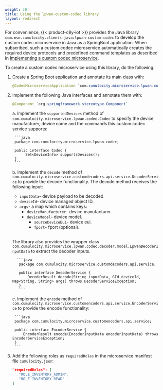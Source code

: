```yaml
---
weight: 30
title: Using the lpwan-custom-codec library
layout: redirect
---
```


For convenience, {{< product-c8y-iot >}} provides the Java library `com.nsn.cumulocity.clients-java:lpwan-custom-codec` to develop the custom codec microservice in Java as a SpringBoot application.
When subscribed, such a custom codec microservice automatically creates the required device protocols and predefined command templates as described in [Implementing a custom codec microservice](#implementing-custom-codec-microservice).

To create a custom codec microservice using this library, do the following:

1. Create a Spring Boot application and annotate its main class with:

    ```java
    @CodecMicroserviceApplication `com.cumulocity.microservice.lpwan.codec.annotation.CodecMicroserviceApplication`
    ```

2. Implement the following Java interfaces and annotate them with:

    ```java
    @Component `org.springframework.stereotype.Component`
    ```

     a. Implement the `supportedDevices` method of `com.cumulocity.microservice.lpwan.codec.Codec` to specify the device manufacturer, device name and the commands this custom codec service supports:

        ```java
        package com.cumulocity.microservice.lpwan.codec;

        public interface Codec {
             Set<DeviceInfo> supportsDevices();
        }
        ```    

     b. Implement the `decode` method of `com.cumulocity.microservice.customdecoders.api.service.DecoderService` to provide the decode functionality. The decode method receives the following input:

    * `inputData`- device payload to be decoded.
    * `deviceId`- device managed object ID.
    * `args`- a map which contains keys:
        * `deviceManufacturer`- device manufacturer.
        * `deviceModel`- device model.
            *  `sourceDeviceEui`- device eui.
            *  `fport`- fport (optional).

    <br/>

    The library also provides the wrapper class `com.cumulocity.microservice.lpwan.codec.decoder.model.LpwanDecoderInputData` to extract the decoder inputs.
    <br/>


         ```java
          package com.cumulocity.microservice.customdecoders.api.service;

          public interface DecoderService {
              DecoderResult decode(String inputData, GId deviceId, Map<String, String> args) throws DecoderServiceException;
          }
          ```

     c. Implement the `encode` method of `com.cumulocity.microservice.customencoders.api.service.EncoderService` to provide the encode functionality:

        ```java
        package com.cumulocity.microservice.customencoders.api.service;

        public interface EncoderService {
            EncoderResult encode(EncoderInputData encoderInputData) throws EncoderServiceException;
        }
        ```

3. Add the following roles as `requiredRoles` in the microservice manifest file `cumulocity.json`:

    ```json
    "requiredRoles": [
       "ROLE_INVENTORY_ADMIN",
       "ROLE_INVENTORY_READ"
    ]
    ```
